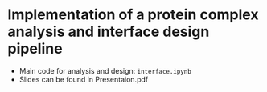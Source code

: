 # Implementation of a protein complex analysis and interface design pipeline

* Main code for analysis and design: `interface.ipynb`
* Slides can be found in Presentaion.pdf
